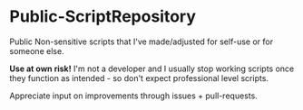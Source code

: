 # Public-ScriptRepository
Public Non-sensitive scripts that I've made/adjusted for self-use or for someone else.

<B>Use at own risk!</B>
I'm not a developer and I usually stop working scripts once they function as intended - so don't expect professional level scripts.

Appreciate input on improvements through issues + pull-requests.
